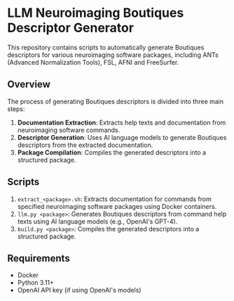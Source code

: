 # LLM Neuroimaging Boutiques Descriptor Generator

This repository contains scripts to automatically generate Boutiques descriptors for various neuroimaging software packages, including ANTs (Advanced Normalization Tools), FSL, AFNI and FreeSurfer.

## Overview

The process of generating Boutiques descriptors is divided into three main steps:

1. **Documentation Extraction**: Extracts help texts and documentation from neuroimaging software commands.
2. **Descriptor Generation**: Uses AI language models to generate Boutiques descriptors from the extracted documentation.
3. **Package Compilation**: Compiles the generated descriptors into a structured package.

## Scripts

1. `extract_<package>.sh`: Extracts documentation for commands from specified neuroimaging software packages using Docker containers.
2. `llm.py <package>`: Generates Boutiques descriptors from command help texts using AI language models (e.g., OpenAI's GPT-4).
3. `build.py <package>`: Compiles the generated descriptors into a structured package.

## Requirements

- Docker
- Python 3.11+
- OpenAI API key (if using OpenAI's models)
